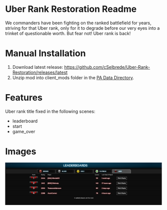 # Uber Rank Restoration Readme
We commanders have been fighting on the ranked battlefield for years, striving for that Uber rank, only for it to degrade before our very eyes into a trinket of questionable worth. But fear not! Uber rank is back!  

# Manual Installation
1. Download latest release: https://github.com/cSelbrede/Uber-Rank-Restoration/releases/latest
2. Unzip mod into client_mods folder in the [PA Data Directory](https://planetaryannihilation.com/support/troubleshooting/#data-directory).

# Features
Uber rank title fixed in the following scenes:
* leaderboard
* start
* game_over

# Images
![alt text][leaderboard]

[leaderboard]: https://github.com/cSelbrede/Uber-Rank-Restoration/blob/main/images/uber-leaderboard.PNG "Uber Leaderboard"
